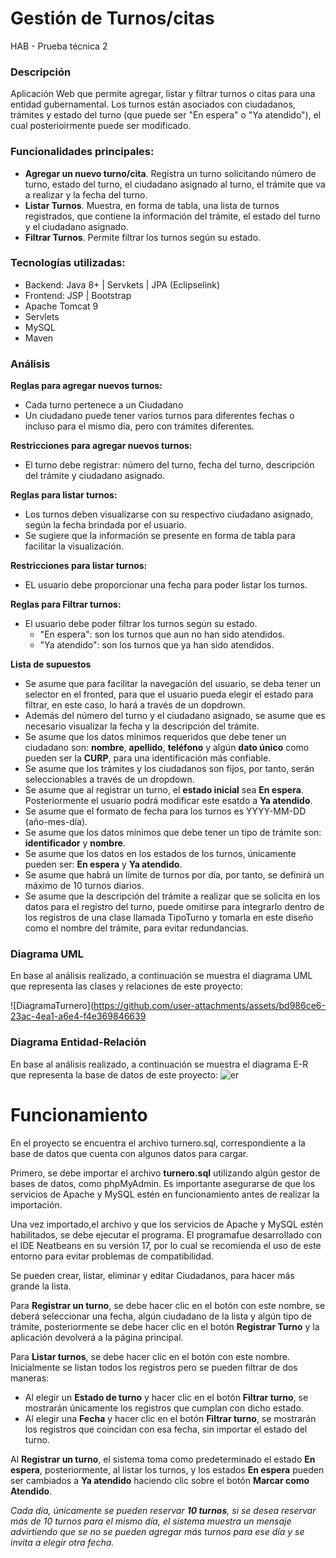 # Gestión de Turnos/citas                           
HAB - Prueba técnica 2


### Descripción
Aplicación Web que permite agregar, listar y filtrar turnos o citas para una entidad gubernamental. Los turnos están asociados con ciudadanos, trámites y estado del turno (que puede ser "En espera" o "Ya atendido"), el cual posterioirmente puede ser modificado.

### Funcionalidades principales:
+ **Agregar un nuevo turno/cita**. Registra un turno solicitando número de turno, estado del turno, el ciudadano asignado al turno, el trámite que va a realizar y la fecha del turno.
+ **Listar Turnos**. Muestra, en forma de tabla, una lista de turnos registrados, que contiene la información del trámite, el estado del turno y el ciudadano asignado.
+ **Filtrar Turnos**. Permite filtrar los turnos según su estado. 

### Tecnologías utilizadas:
+ Backend: Java 8+ | Servkets | JPA (Eclipselink)
+ Frontend: JSP | Bootstrap
+ Apache Tomcat 9
+ Servlets
+ MySQL
+ Maven

### Análisis

**Reglas para agregar nuevos turnos:**
+ Cada turno pertenece a un Ciudadano
+ Un ciudadano puede tener varios turnos para diferentes fechas o incluso para el mismo día, pero con trámites diferentes.

**Restricciones para agregar nuevos turnos:**
+ El turno debe registrar: número del turno, fecha del turno, descripción del trámite y ciudadano asignado.
  
**Reglas para listar turnos:**
+ Los turnos deben visualizarse con su respectivo ciudadano asignado, según la fecha brindada por el usuario.
+ Se sugiere que la información se presente en forma de tabla para facilitar la visualización.

**Restricciones para listar turnos:**
+ EL usuario debe proporcionar una fecha para poder listar los turnos.

**Reglas para Filtrar turnos:**
+ El usuario debe poder filtrar los turnos según su estado.
  + "En espera": son los turnos que aun no han sido atendidos.
  + "Ya atendido": son los turnos que ya han sido atendidos.

**Lista de supuestos**
+ Se asume que para facilitar la navegación del usuario, se deba tener un selector en el fronted, para que el usuario pueda elegir el estado para filtrar, en este caso, lo hará a través de un dopdrown.
+ Además del número del turno y el ciudadano asignado, se asume que es necesario visualizar la fecha y la descripción del trámite.
+ Se asume que los datos mínimos requeridos que debe tener un ciudadano son: **nombre**, **apellido**, **teléfono** y algún **dato único** como pueden ser la **CURP**, para una identificación más confiable.
+ Se asume que los trámites y los ciudadanos son fijos, por tanto, serán seleccionables a través de un dropdown.
+ Se asume que al registrar un turno, el **estado inicial** sea **En espera**. Posteriormente el usuario podrá modificar este esatdo a **Ya atendido**.
+ Se asume que el formato de fecha para los turnos es YYYY-MM-DD (año-mes-día).
+ Se asume que los datos mínimos que debe tener un tipo de trámite son: **identificador** y **nombre**.
+ Se asume que los datos en los estados de los turnos, únicamente pueden ser: **En espera** y **Ya atendido**.
+ Se asume que habrá un límite de turnos por día, por tanto, se definirá un máximo de 10 turnos diarios.
+ Se asume que la descripción del trámite a realizar que se solicita en los datos para el registro del turno, puede omitirse para integrarlo dentro de los registros de una clase llamada TipoTurno y tomarla en este diseño como el nombre del trámite, para evitar redundancias.

### Diagrama UML
En base al análisis realizado, a continuación se muestra el diagrama UML que representa las clases y relaciones de este proyecto:

![DiagramaTurnero](https://github.com/user-attachments/assets/bd986ce6-23ac-4ea1-a6e4-f4e369846639


### Diagrama Entidad-Relación
En base al análisis realizado, a continuación se muestra el diagrama E-R que representa la base de datos de este proyecto:
![er](https://github.com/user-attachments/assets/a9b5388e-d826-41e6-b9a6-7f7d51f37039)


# Funcionamiento                          
En el proyecto se encuentra el archivo turnero.sql, correspondiente a la base de datos que cuenta con algunos datos para cargar.

Primero, se debe importar el archivo **turnero.sql** utilizando algún gestor de bases de datos, como phpMyAdmin. Es importante asegurarse de que los servicios de Apache y MySQL estén en funcionamiento antes de realizar la importación.

Una vez importado,el archivo y que los servicios de Apache y MySQL estén habilitados, se debe ejecutar el programa. El programafue desarrollado con el IDE Neatbeans en su versión 17, por lo cual se recomienda el uso de este entorno para evitar problemas de compatibilidad.

Se pueden crear, listar, eliminar y editar Ciudadanos, para hacer más grande la lista.

Para **Registrar un turno**, se debe hacer clic en el botón con este nombre, se deberá seleccionar una fecha, algún ciudadano de la lista y algún tipo de trámite, posteriormente se debe hacer clic en el botón **Registrar Turno** y la aplicación devolverá a la página principal.

Para **Listar turnos**, se  debe hacer clic en el botón con este nombre. Inicialmente se listan todos los registros pero se pueden filtrar de dos maneras:
+ Al elegir un **Estado de turno** y hacer clic en el botón **Filtrar turno**, se mostrarán únicamente los registros que cumplan con dicho estado.
+ Al elegir una **Fecha** y hacer clic en el botón **Filtrar turno**, se mostrarán los registros que coincidan con esa fecha, sin importar el estado del turno.

Al **Registrar un turno**, el sistema toma como predeterminado el estado **En espera**, posteriormente, al listar los turnos, y los estados **En espera** pueden ser cambiados a **Ya atendido** haciendo clic sobre el botón **Marcar como Atendido**.

*Cada día, únicamente se pueden reservar **10 turnos**, si se desea reservar más de 10 turnos para el mismo día, el sistema muestra un mensaje advirtiendo que se no se pueden agregar más turnos para ese día y se invita a elegir otra fecha.*

